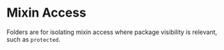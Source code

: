 # Mixin Access

Folders are for isolating mixin access where package visibility is relevant, such as `protected`.
